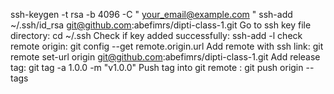 ssh-keygen -t rsa -b 4096 -C  " your_email@example.com "
ssh-add ~/.ssh/id_rsa
git@github.com:abefimrs/dipti-class-1.git
Go to ssh key file directory: cd ~/.ssh
Check if key added successfully: ssh-add -l
check remote origin: git config --get remote.origin.url
Add remote with ssh link: git remote set-url origin git@github.com:abefimrs/dipti-class-1.git
Add release tag: git tag -a 1.0.0 -m "v1.0.0"
Push tag into git remote : git push origin --tags
